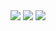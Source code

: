 <!--
[DM](https://www.instagram.com/_honey_hyoni)   
[??](https://honeyhyoni.github.io/honey/)
--!>

<a href="https://honeyhyoni.github.io/honey" target="_blank"><img src="https://img.shields.io/badge/Github.io-black?style=flat-square&logo=GitHub"/></a>

<a href="https://github.com/honeyhyoni" target="_blank"><img src="https://img.shields.io/badge/Sub-black?style=flat-square&logo=GitHub"/></a>
    

<a href="https://cliff-methane-2d4.notion.site/b9997150fb48443db0b717325b0c1b79?v=4b6e0d9136a14475a00dadea3b82eb1f" target="_blank"><img src="https://img.shields.io/badge/Notion-gray?style=flat-square&logo=notion"/></a>
<br/>
